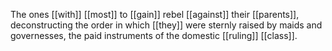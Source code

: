 The ones [[with]] [[most]] to [[gain]] rebel [[against]] their [[parents]], deconstructing the order in which [[they]] were sternly raised by maids and governesses, the paid instruments of the domestic [[ruling]] [[class]].  